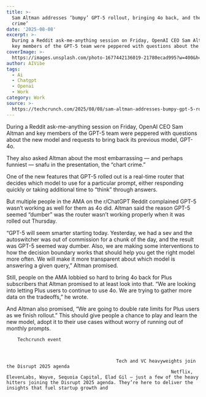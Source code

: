 ```yaml
---
title: >-
  Sam Altman addresses ‘bumpy’ GPT-5 rollout, bringing 4o back, and the ‘chart
  crime’
date: '2025-08-08'
excerpt: >-
  During a Reddit ask-me-anything session on Friday, OpenAI CEO Sam Altman and
  key members of the GPT-5 team were peppered with questions about the new...
coverImage: >-
  https://images.unsplash.com/photo-1677442136019-21780ecad995?w=400&h=200&fit=crop&auto=format
author: AIVibe
tags:
  - Ai
  - Chatgpt
  - Openai
  - Work
category: Work
source: >-
  https://techcrunch.com/2025/08/08/sam-altman-addresses-bumpy-gpt-5-rollout-bringing-4o-back-and-the-chart-crime/
---
```

During a Reddit ask-me-anything session on Friday, OpenAI CEO Sam Altman and key members of the GPT-5 team were peppered with questions about the new model and requests to bring back its previous model, GPT-4o.

They also asked Altman about the most embarrassing — and perhaps funniest — snafu in the presentation, the “chart crime.”


	
	




	
	



One of the new features that GPT-5 rolled out is a real-time router that decides which model to use for a particular prompt, either responding quickly or taking additional time to “think” through answers.

But multiple people in the AMA on the r/ChatGPT Reddit complained GPT-5 wasn’t working as well for them as 4o did. Altman said the reason GPT-5 seemed “dumber” was the router wasn’t working properly when it was rolled out Thursday.

“GPT-5 will seem smarter starting today. Yesterday, we had a sev and the autoswitcher was out of commission for a chunk of the day, and the result was GPT-5 seemed way dumber. Also, we are making some interventions to how the decision boundary works that should help you get the right model more often. We will make it more transparent about which model is answering a given query,” Altman promised.

Still, people on the AMA lobbied so hard to bring 4o back for Plus subscribers that Altman promised to at least look into that. “We are looking into letting Plus users to continue to use 4o. We are trying to gather more data on the tradeoffs,” he wrote. 

And Altman also promised, “We are going to double rate limits for Plus users as we finish rollout.” This should give people a chance to play and learn the new model, adopt it to their use cases without worry of running out of monthly prompts.

	
		
					
		Techcrunch event
		
			
				
											Tech and VC heavyweights join the Disrupt 2025 agenda
																Netflix, ElevenLabs, Wayve, Sequoia Capital, Elad Gil — just a few of the heavy hitters joining the Disrupt 2025 agenda. They’re here to deliver the insights that fuel startup growth and
